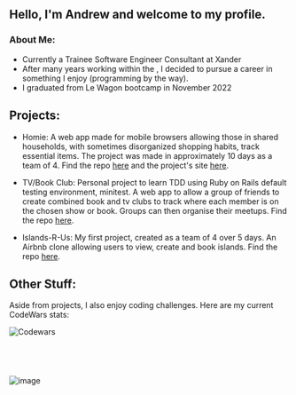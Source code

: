 ## Hello, I'm Andrew and welcome to my profile.

### About Me:

  * Currently a Trainee Software Engineer Consultant at Xander
  * After many years working within the , I decided to pursue a career in something I enjoy (programming by the way).
  * I graduated from Le Wagon bootcamp in November 2022

## Projects:

  * Homie: A web app made for mobile browsers allowing those in shared households, with sometimes disorganized shopping habits, track essential items.  The project was made in approximately 10 days as a team of 4.  Find the repo [here](https://github.com/Lou951/HOMIE/) and the project's site [here](http://homie.help).
    
  * TV/Book Club: Personal project to learn TDD using Ruby on Rails default testing environment, minitest. A web app to allow a group of friends to create combined book and tv clubs to track where each member is on the chosen show or book. Groups can then organise their meetups.  Find the repo [here](https://github.com/BirchAD/tv-show-and-book-club).

  * Islands-R-Us: My first project, created as a team of 4 over 5 days.  An Airbnb clone allowing users to view, create and book islands.
    Find the repo [here](https://github.com/BirchAD/Islands-R-Us/).
   
## Other Stuff:

Aside from projects, I also enjoy coding challenges.  Here are my current CodeWars stats:

![Codewars](https://codewars-card.herokuapp.com/api/?username=AndrewBirch1882&card&colormode=dark_mode) 

#
<br>

![image](https://user-images.githubusercontent.com/111435383/224981431-59123d16-04bc-4a59-8d73-f5cf9bf8ff35.png)

